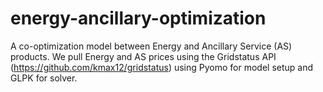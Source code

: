 # energy-ancillary-optimization
A co-optimization model between Energy and Ancillary Service (AS) products.  We pull Energy and AS prices using the Gridstatus API (https://github.com/kmax12/gridstatus) using Pyomo for model setup and GLPK for solver.
